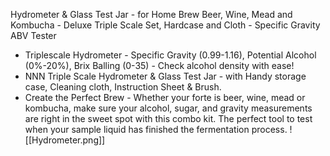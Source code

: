 Hydrometer & Glass Test Jar - for Home Brew Beer, Wine, Mead and Kombucha - Deluxe Triple Scale Set, Hardcase and Cloth - Specific Gravity ABV Tester

-   Triplescale Hydrometer - Specific Gravity (0.99-1.16), Potential Alcohol (0%-20%), Brix Balling (0-35) - Check alcohol density with ease!
-   NNN Triple Scale Hydrometer & Glass Test Jar - with Handy storage case, Cleaning cloth, Instruction Sheet & Brush.
-   Create the Perfect Brew - Whether your forte is beer, wine, mead or kombucha, make sure your alcohol, sugar, and gravity measurements are right in the sweet spot with this combo kit. The perfect tool to test when your sample liquid has finished the fermentation process.
![[Hydrometer.png]]
